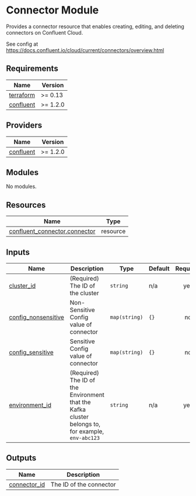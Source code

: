 # Connector Module

Provides a connector resource that enables creating, editing, and deleting connectors on Confluent Cloud.

See config at https://docs.confluent.io/cloud/current/connectors/overview.html

<!-- BEGIN_TF_DOCS -->
## Requirements

| Name | Version |
|------|---------|
| <a name="requirement_terraform"></a> [terraform](#requirement\_terraform) | >= 0.13 |
| <a name="requirement_confluent"></a> [confluent](#requirement\_confluent) | >= 1.2.0 |

## Providers

| Name | Version |
|------|---------|
| <a name="provider_confluent"></a> [confluent](#provider\_confluent) | >= 1.2.0 |

## Modules

No modules.

## Resources

| Name | Type |
|------|------|
| [confluent_connector.connector](https://registry.terraform.io/providers/confluentinc/confluent/latest/docs/resources/connector) | resource |

## Inputs

| Name | Description | Type | Default | Required |
|------|-------------|------|---------|:--------:|
| <a name="input_cluster_id"></a> [cluster\_id](#input\_cluster\_id) | (Required) The ID of the cluster | `string` | n/a | yes |
| <a name="input_config_nonsensitive"></a> [config\_nonsensitive](#input\_config\_nonsensitive) | Non-Sensitive Config value of connector | `map(string)` | `{}` | no |
| <a name="input_config_sensitive"></a> [config\_sensitive](#input\_config\_sensitive) | Sensitive Config value of connector | `map(string)` | `{}` | no |
| <a name="input_environment_id"></a> [environment\_id](#input\_environment\_id) | (Required) The ID of the Environment that the Kafka cluster belongs to, for example, `env-abc123` | `string` | n/a | yes |

## Outputs

| Name | Description |
|------|-------------|
| <a name="output_connector_id"></a> [connector\_id](#output\_connector\_id) | The ID of the connector |
<!-- END_TF_DOCS -->
